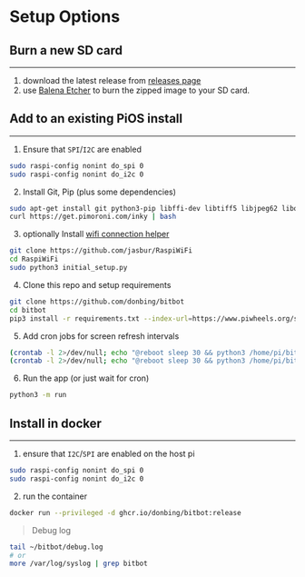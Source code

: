 
# Setup Options

## Burn a new SD card
---
1. download the latest release from [releases page](https://github.com/donbing/bitbot/releases)  
2. use [Balena Etcher](https://www.balena.io/etcher/) to burn the zipped image to your SD card.

## Add to an existing PiOS install 
---
1. Ensure that `SPI`/`I2C` are enabled
```sh
sudo raspi-config nonint do_spi 0
sudo raspi-config nonint do_i2c 0
```
2. Install Git, Pip (plus some dependencies)
```sh
sudo apt-get install git python3-pip libffi-dev libtiff5 libjpeg62 libopenjp2-7-dev libatlas-base-dev
curl https://get.pimoroni.com/inky | bash
```  
3. optionally Install [wifi connection helper](https://github.com/jasbur/RaspiWiFi)
```sh
git clone https://github.com/jasbur/RaspiWiFi
cd RaspiWiFi
sudo python3 initial_setup.py
```
4. Clone this repo and setup requirements
```sh
git clone https://github.com/donbing/bitbot
cd bitbot 
pip3 install -r requirements.txt --index-url=https://www.piwheels.org/simple/
```
5. Add cron jobs for screen refresh intervals
```sh
(crontab -l 2>/dev/null; echo "@reboot sleep 30 && python3 /home/pi/bitbot/run.py 2>&1 | /usr/bin/logger -t bitbot")| crontab -
(crontab -l 2>/dev/null; echo "@reboot sleep 30 && python3 /home/pi/bitbot/src/config_webserver.py 2>&1 | /usr/bin/logger -t bitbot")| crontab -
```
6. Run the app (or just wait for cron)
```sh
python3 -m run
```

## Install in docker
---
1. ensure that `I2C`/`SPI` are enabled on the host pi
```sh
sudo raspi-config nonint do_spi 0
sudo raspi-config nonint do_i2c 0
```
2. run the container
```sh
docker run --privileged -d ghcr.io/donbing/bitbot:release
```

> Debug log
```sh
tail ~/bitbot/debug.log
# or
more /var/log/syslog | grep bitbot
```
